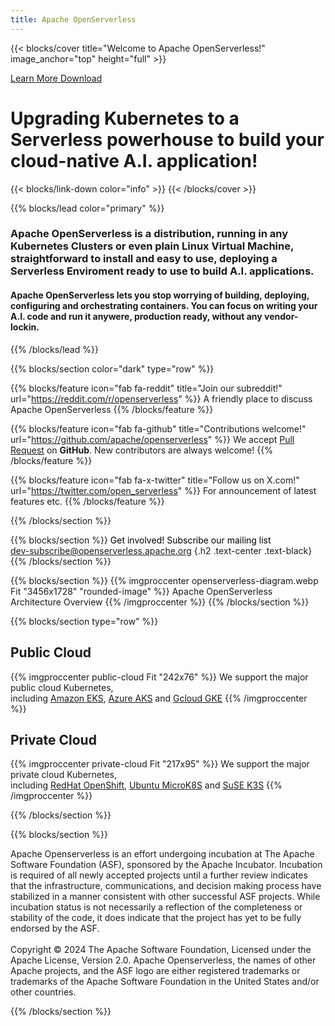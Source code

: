 ```yaml
---
title: Apache OpenServerless
---
```


{{< blocks/cover title="Welcome to Apache OpenServerless!" image_anchor="top" height="full" >}}

<a class="btn btn-lg btn-primary me-3 mb-4" href="/docs/">
  Learn More <i class="fas fa-arrow-alt-circle-right ms-2"></i>
</a> 
<a class="btn btn-lg btn-secondary me-3 mb-4" href="/docs/installation/download/">
  Download <i class="fas fa-download ms-2 "></i>
</a>

<h1 class="lead mt-5">Upgrading Kubernetes to a Serverless powerhouse to build your cloud-native A.I. application!</h1> 
{{< blocks/link-down color="info" >}}
{{< /blocks/cover >}}

{{% blocks/lead color="primary" %}}

<h3>Apache OpenServerless is a <b>distribution</b>, running in any <b>Kubernetes</b> Clusters or even plain Linux <b>Virtual Machine</b>, straightforward to install and easy to use, deploying a <b>Serverless</b> Enviroment ready to use to build <b>A.I. applications</b>. </h3>

<h4>Apache OpenServerless lets you <b>stop worrying</b> of building, deploying, configuring and orchestrating containers. You can <b>focus on writing your A.I. code</b> and run it anywere, production ready, <b>without any vendor-lockin</b>.</h4>
{{% /blocks/lead %}}


{{% blocks/section color="dark" type="row" %}}

{{% blocks/feature icon="fab fa-reddit" title="Join our subreddit!" url="https://reddit.com/r/openserverless" %}}
A friendly place to discuss Apache OpenServerless
{{% /blocks/feature %}}


{{% blocks/feature icon="fab fa-github" title="Contributions welcome!" url="https://github.com/apache/openserverless" %}}
We accept  [Pull Request](https://github.com/google/docsy-example/pulls)  on **GitHub**. New contributors are always welcome!
{{% /blocks/feature %}}

{{% blocks/feature icon="fab fa-x-twitter" title="Follow us on X.com!" url="https://twitter.com/open_serverless" %}}
For announcement of latest features etc.
{{% /blocks/feature %}}

{{% /blocks/section %}}


{{% blocks/section %}}
<span style="color: black">Get involved! Subscribe our mailing list</span><br><a href="mailto:dev-subscribe@openserverless.apache.org">dev-subscribe@openserverless.apache.org</a>
{.h2 .text-center .text-black}
{{% /blocks/section %}}


{{% blocks/section  %}}
{{% imgproccenter openserverless-diagram.webp Fit "3456x1728" "rounded-image"  %}}
Apache OpenServerless Architecture Overview
{{% /imgproccenter %}}
{{% /blocks/section %}}


{{% blocks/section type="row" %}}

<div class="col-md-6 text-center">
<h2>Public Cloud</h2>
{{% imgproccenter public-cloud Fit "242x76"  %}}
We support the major public cloud Kubernetes,<br>including <a href="https://aws.amazon.com/eks/">Amazon EKS</a>, <a href="https://azure.microsoft.com/en-us/products/kubernetes-service">Azure AKS</a> and <a href="https://cloud.google.com/kubernetes-engine">Gcloud GKE</a>
{{% /imgproccenter %}}
</div>

<div class="col-md-6 text-center">
<h2>Private Cloud</h2>
{{% imgproccenter private-cloud Fit "217x95" %}}
We support the major private cloud Kubernetes,<br>including <a href="https://www.redhat.com/en/technologies/cloud-computing/openshift">RedHat OpenShift</a>, <a href="https://microk8s.io/">Ubuntu MicroK8S</a> and <a href="https://k3s.io/">SuSE K3S</a>
{{% /imgproccenter %}}
</div>

{{% /blocks/section %}}

{{% blocks/section %}}

<div class="disclaimer text-center">
Apache Openserverless is an effort undergoing incubation at The Apache Software Foundation (ASF), sponsored by the Apache Incubator. Incubation is required of all newly accepted projects until a further review indicates that the infrastructure, communications, and decision making process have stabilized in a manner consistent with other successful ASF projects. While incubation status is not necessarily a reflection of the completeness or stability of the code, it does indicate that the project has yet to be fully endorsed by the ASF.
<br/>
<br/>
Copyright © 2024 The Apache Software Foundation, Licensed under the Apache License, Version 2.0.
Apache Openserverless, the names of other Apache projects, and the ASF logo are either registered trademarks or trademarks of the Apache Software Foundation in the United States and/or other countries.
</div>

{{% /blocks/section %}}
